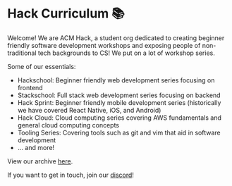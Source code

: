# Hack Curriculum 📚

Welcome! We are ACM Hack, a student org dedicated to creating beginner friendly software development workshops and exposing people of non-traditional tech backgrounds to CS! We put on a lot of workshop series. 

Some of our essentials:
- Hackschool: Beginner friendly web development series focusing on frontend
- Stackschool: Full stack web development series focusing on backend
- Hack Sprint: Beginner friendly mobile development series (historically we have covered React Native, iOS, and Android)
- Hack Cloud: Cloud computing series covering AWS fundamentals and general cloud computing concepts
- Tooling Series: Covering tools such as git and vim that aid in software development
- ... and more!

View our archive [here](https://hack.uclaacm.com/archive).

If you want to get in touch, join our [discord](https://discord.gg/3GSPECbCnE)!

